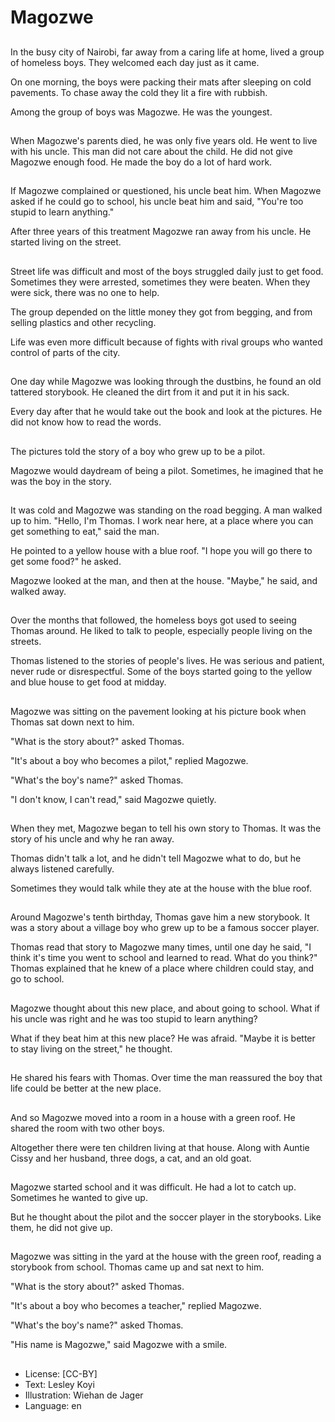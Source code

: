 # Magozwe

##
In the busy city of Nairobi, far away from a caring life at home, lived a group of homeless boys. They welcomed each day just as it came.

On one morning, the boys were packing their mats after sleeping on cold pavements. To chase away the cold they lit a fire with rubbish.

Among the group of boys was Magozwe. He was the youngest.

##
When Magozwe's parents died, he was only five years old. He went to live with his uncle. This man did not care about the child. He did not give Magozwe enough food. He made the boy do a lot of hard work.

##
If Magozwe complained or questioned, his uncle beat him. When Magozwe asked if he could go to school, his uncle beat him and said, "You're too stupid to learn anything."

After three years of this treatment Magozwe ran away from his uncle. He started living on the street.

##
Street life was difficult and most of the boys struggled daily just to get food. Sometimes they were arrested, sometimes they were beaten. When they were sick, there was no one to help.

The group depended on the little money they got from begging, and from selling plastics and other recycling.

Life was even more difficult because of fights with rival groups who wanted control of parts of the city.

##
One day while Magozwe was looking through the dustbins, he found an old tattered storybook. He cleaned the dirt from it and put it in his sack.

Every day after that he would take out the book and look at the pictures. He did not know how to read the words.

##
The pictures told the story of a boy who grew up to be a pilot.

Magozwe would daydream of being a pilot. Sometimes, he imagined that he was the boy in the story.

##
It was cold and Magozwe was standing on the road begging. A man walked up to him. "Hello, I'm Thomas. I work near here, at a place where you can get something to eat," said the man.

He pointed to a yellow house with a blue roof. "I hope you will go there to get some food?" he asked.

Magozwe looked at the man, and then at the house. "Maybe," he said, and walked away.

##
Over the months that followed, the homeless boys got used to seeing Thomas around. He liked to talk to people, especially people living on the streets.

Thomas listened to the stories of people's lives. He was serious and patient, never rude or disrespectful. Some of the boys started going to the yellow and blue house to get food at midday.

##
Magozwe was sitting on the pavement looking at his picture book when Thomas sat down next to him.

"What is the story about?" asked Thomas.

"It's about a boy who becomes a pilot," replied Magozwe.

"What's the boy's name?" asked Thomas.

"I don't know, I can't read," said Magozwe quietly.

##
When they met, Magozwe began to tell his own story to Thomas. It was the story of his uncle and why he ran away.

Thomas didn't talk a lot, and he didn't tell Magozwe what to do, but he always listened carefully.

Sometimes they would talk while they ate at the house with the blue roof.

##
Around Magozwe's tenth birthday, Thomas gave him a new storybook. It was a story about a village boy who grew up to be a famous soccer player.

Thomas read that story to Magozwe many times, until one day he said, "I think it's time you went to school and learned to read. What do you think?" Thomas explained that he knew of a place where children could stay, and go to school.

##
Magozwe thought about this new place, and about going to school. What if his uncle was right and he was too stupid to learn anything?

What if they beat him at this new place? He was afraid. "Maybe it is better to stay living on the street," he thought.

##
He shared his fears with Thomas. Over time the man reassured the boy that life could be better at the new place.

##
And so Magozwe moved into a room in a house with a green roof. He shared the room with two other boys.

Altogether there were ten children living at that house. Along with Auntie Cissy and her husband, three dogs, a cat, and an old goat.

##
Magozwe started school and it was difficult. He had a lot to catch up. Sometimes he wanted to give up.

But he thought about the pilot and the soccer player in the storybooks. Like them, he did not give up.

##
Magozwe was sitting in the yard at the house with the green roof, reading a storybook from school. Thomas came up and sat next to him.

"What is the story about?" asked Thomas.

"It's about a boy who becomes a teacher," replied Magozwe.

"What's the boy's name?" asked Thomas.

"His name is Magozwe," said Magozwe with a smile.

##
* License: [CC-BY]
* Text: Lesley Koyi
* Illustration: Wiehan de Jager
* Language: en
